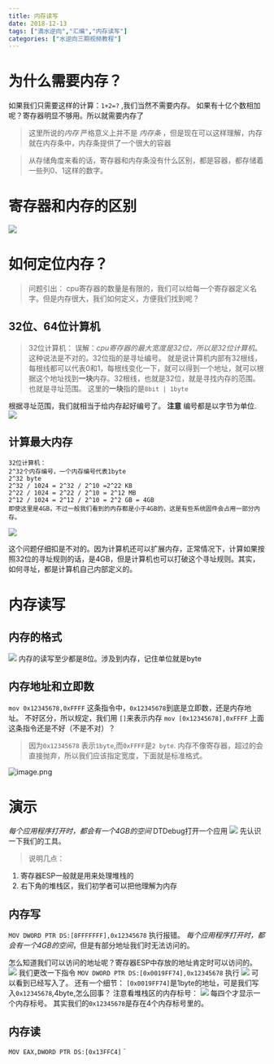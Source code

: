 ```yaml
---
title: 内存读写
date: 2018-12-13
tags: ["滴水逆向","汇编","内存读写"]
categories: ["水逆向三期视频教程"]
---
```

# 为什么需要内存？
如果我们只需要这样的计算：`1+2=?` ,我们当然不需要内存。
如果有十亿个数相加呢？寄存器明显不够用。所以就需要内存了
> 这里所说的*内存* 严格意义上并不是 *内存条* ，但是现在可以这样理解，内存就在内存条中，内存条提供了一个很大的容器

> 从存储角度来看的话，寄存器和内存条没有什么区别，都是容器，都存储着一些列0、1这样的数字。

# 寄存器和内存的区别
![](https://upload-images.jianshu.io/upload_images/422094-d32a191d47d89040.png?imageMogr2/auto-orient/strip%7CimageView2/2/w/1240)

# 如何定位内存？
> 问题引出：
cpu寄存器的数量是有限的，我们可以给每一个寄存器定义名字。但是内存很大，我们如何定义，方便我们找到呢？
## 32位、64位计算机
> 32位计算机：
误解：*cpu寄存器的最大宽度是32位，所以是32位计算机*。这种说法是不对的。32位指的是寻址编号。
就是说计算机内部有32根线，每根线都可以代表0和1，每根线变化一下，就可以得到一个地址，就可以根据这个地址找到**一块**内存。32根线，也就是32位，就是寻找内存的范围。也就是寻址范围。
这里的**一块**指的是`8bit | 1byte`

根据寻址范围，我们就相当于给内存起好编号了。
**注意**
编号都是以字节为单位.
![](https://upload-images.jianshu.io/upload_images/422094-78efb19f54ee657b.png?imageMogr2/auto-orient/strip%7CimageView2/2/w/1240)
## 计算最大内存
```
32位计算机：
2^32个内存编号，一个内存编号代表1byte
2^32 byte
2^32 / 1024 = 2^32 / 2^10 =2^22 KB
2^22 / 1024 = 2^22 / 2^10 = 2^12 MB
2^12 / 1024 = 2^12 / 2^10 = 2^2 GB = 4GB
即使这里是4GB，不过一般我们看到的内存都是小于4GB的，这是有些系统固件会占用一部分内存。
```
![](https://upload-images.jianshu.io/upload_images/422094-1bcf3db093c1ada2.png?imageMogr2/auto-orient/strip%7CimageView2/2/w/1240)

这个问题仔细扣是不对的。因为计算机还可以扩展内存，正常情况下，计算如果按照32位的寻址规则的话，是4GB，但是计算机也可以打破这个寻址规则。其实，如何寻址，都是计算机自己内部定义的。

# 内存读写
## 内存的格式
![](https://upload-images.jianshu.io/upload_images/422094-5dbca01e8bbe0f92.png?imageMogr2/auto-orient/strip%7CimageView2/2/w/1240)
内存的读写至少都是8位。涉及到内存，记住单位就是byte
## 内存地址和立即数
`mov 0x12345678,0xFFFF`
这条指令中，`0x12345678`到底是立即数，还是内存地址。
不好区分，所以规定，我们用 `[]`来表示内存
`mov [0x12345678],0xFFFF`
上面这条指令还是不好（不是不对）？
> 因为`0x12345678` 表示`1byte`,而`0xFFFF`是`2 byte`.
内存不像寄存器，超过的会直接抛弃，所以我们应该指定宽度，下面就是标准格式。

![image.png](https://upload-images.jianshu.io/upload_images/422094-5436e14782e2acbe.png?imageMogr2/auto-orient/strip%7CimageView2/2/w/1240)

# 演示
*每个应用程序打开时，都会有一个4GB的空间*
DTDebug打开一个应用
![](https://upload-images.jianshu.io/upload_images/422094-6433ea7fffa6af2c.png?imageMogr2/auto-orient/strip%7CimageView2/2/w/1240)
先认识一下我们的工具。
> 说明几点：
1. 寄存器ESP一般就是用来处理堆栈的
2. 右下角的堆栈区，我们初学者可以把他理解为内存

## 内存写
`MOV DWORD PTR DS:[8FFFFFFF],0x12345678`
执行报错。
*每个应用程序打开时，都会有一个4GB的空间*，但是有部分地址我们时无法访问的。

怎么知道我们可以访问的地址呢？寄存器ESP中存放的地址肯定时可以访问的。
![](https://upload-images.jianshu.io/upload_images/422094-782e16126967c968.png?imageMogr2/auto-orient/strip%7CimageView2/2/w/1240)
我们更改一下指令
`MOV DWORD PTR DS:[0x0019FF74],0x12345678`
执行
![](https://upload-images.jianshu.io/upload_images/422094-87dd467b2a5d8773.png?imageMogr2/auto-orient/strip%7CimageView2/2/w/1240)
可以看到已经写入了。
还有一个细节：
`[0x0019FF74]`是1byte的地址，可是我们写入`0x12345678`,4byte,怎么回事？
注意看堆栈区的内存标号：
![](https://upload-images.jianshu.io/upload_images/422094-68a45ac4761971f0.png?imageMogr2/auto-orient/strip%7CimageView2/2/w/1240)
每四个才显示一个内存标号。
其实我们的`0x12345678`是存在4个内存标号里的。
## 内存读
`MOV EAX,DWORD PTR DS:[0x13FFC4]`
`
